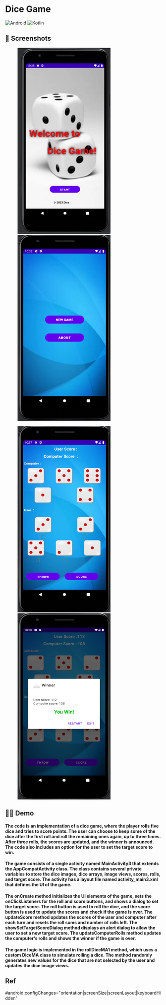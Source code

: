 # Dice Game
![Android](https://img.shields.io/badge/Platform-Android-green.svg)
![Kotlin](https://img.shields.io/badge/Language-Kotlin-orange.svg) 

## 📸 Screenshots

<img src="https://github.com/pasinduwimalarathne2000/Mobile_CW1/blob/main/SS/Screenshot%202023-03-19%20223552.png" height="600" width="300" hspace="40"><img src="https://github.com/pasinduwimalarathne2000/Mobile_CW1/blob/main/SS/Screenshot%202023-03-19%20223656.png" height="600" width="300" hspace="40">

<img src="https://github.com/pasinduwimalarathne2000/Mobile_CW1/blob/main/SS/Screenshot%202023-03-19%20223754.png" height="600" width="300" hspace="40"><img src="https://github.com/pasinduwimalarathne2000/Mobile_CW1/blob/main/SS/Screenshot%202023-03-19%20223827.png" height="600" width="300" hspace="40">

## 👨‍💻 Demo
#### The code is an implementation of a dice game, where the player rolls five dice and tries to score points. The user can choose to keep some of the dice after the first roll and roll the remaining ones again, up to three times. After three rolls, the scores are updated, and the winner is announced. The code also includes an option for the user to set the target score to win.

#### The game consists of a single activity named MainActivity3 that extends the AppCompatActivity class. The class contains several private variables to store the dice images, dice arrays, image views, scores, rolls, and target score. The activity has a layout file named activity_main3.xml that defines the UI of the game.

#### The onCreate method initializes the UI elements of the game, sets the onClickListeners for the roll and score buttons, and shows a dialog to set the target score. The roll button is used to roll the dice, and the score button is used to update the scores and check if the game is over. The updateScore method updates the scores of the user and computer after each turn and resets the roll sums and number of rolls left. The showSetTargetScoreDialog method displays an alert dialog to allow the user to set a new target score. The updateComputerRolls method updates the computer's rolls and shows the winner if the game is over.

#### The game logic is implemented in the rollDiceMA1 method, which uses a custom DiceMA class to simulate rolling a dice. The method randomly generates new values for the dice that are not selected by the user and updates the dice image views.

## Ref
#android:configChanges="orientation|screenSize|screenLayout|keyboardHidden"
